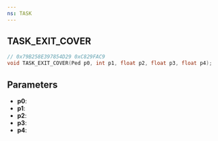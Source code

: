```yaml
---
ns: TASK
---
```

## TASK_EXIT_COVER

```c
// 0x79B258E397854D29 0xC829FAC9
void TASK_EXIT_COVER(Ped p0, int p1, float p2, float p3, float p4);
```


## Parameters
* **p0**: 
* **p1**: 
* **p2**: 
* **p3**: 
* **p4**: 

